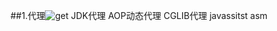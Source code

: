 

##1.代理![get](https://img.alicdn.com/imgextra/i3/1804849587/TB22vkhapHzQeBjSZFsXXbGvXXa_!!1804849587.png)
JDK代理
AOP动态代理
CGLIB代理
javassitst
asm























































